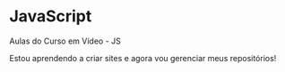 # JavaScript
 Aulas do Curso em Vídeo - JS

Estou aprendendo a criar sites e agora vou gerenciar meus repositórios!